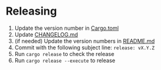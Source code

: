 # Releasing

1. Update the version number in [Cargo.toml](./Cargo.toml)
2. Update [CHANGELOG.md](./CHANGELOG.md)
3. (if needed) Update the version numbers in [README.md](./README.md)
4. Commit with the following subject line: `release: vX.Y.Z`
5. Run `cargo release` to check the release
6. Run `cargo release --execute` to release
